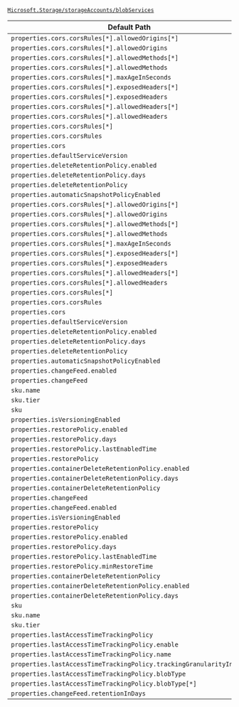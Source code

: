 [`Microsoft.Storage/storageAccounts/blobServices`](https://docs.microsoft.com/en-us/azure/templates/microsoft.storage/storageaccounts/blobservices)

| Default Path | Alias |
|---|---|
| `properties.cors.corsRules[*].allowedOrigins[*]` | `Microsoft.Storage/storageAccounts/blobServices/cors.corsRules[*].allowedOrigins[*]` |
| `properties.cors.corsRules[*].allowedOrigins` | `Microsoft.Storage/storageAccounts/blobServices/cors.corsRules[*].allowedOrigins` |
| `properties.cors.corsRules[*].allowedMethods[*]` | `Microsoft.Storage/storageAccounts/blobServices/cors.corsRules[*].allowedMethods[*]` |
| `properties.cors.corsRules[*].allowedMethods` | `Microsoft.Storage/storageAccounts/blobServices/cors.corsRules[*].allowedMethods` |
| `properties.cors.corsRules[*].maxAgeInSeconds` | `Microsoft.Storage/storageAccounts/blobServices/cors.corsRules[*].maxAgeInSeconds` |
| `properties.cors.corsRules[*].exposedHeaders[*]` | `Microsoft.Storage/storageAccounts/blobServices/cors.corsRules[*].exposedHeaders[*]` |
| `properties.cors.corsRules[*].exposedHeaders` | `Microsoft.Storage/storageAccounts/blobServices/cors.corsRules[*].exposedHeaders` |
| `properties.cors.corsRules[*].allowedHeaders[*]` | `Microsoft.Storage/storageAccounts/blobServices/cors.corsRules[*].allowedHeaders[*]` |
| `properties.cors.corsRules[*].allowedHeaders` | `Microsoft.Storage/storageAccounts/blobServices/cors.corsRules[*].allowedHeaders` |
| `properties.cors.corsRules[*]` | `Microsoft.Storage/storageAccounts/blobServices/cors.corsRules[*]` |
| `properties.cors.corsRules` | `Microsoft.Storage/storageAccounts/blobServices/cors.corsRules` |
| `properties.cors` | `Microsoft.Storage/storageAccounts/blobServices/cors` |
| `properties.defaultServiceVersion` | `Microsoft.Storage/storageAccounts/blobServices/defaultServiceVersion` |
| `properties.deleteRetentionPolicy.enabled` | `Microsoft.Storage/storageAccounts/blobServices/deleteRetentionPolicy.enabled` |
| `properties.deleteRetentionPolicy.days` | `Microsoft.Storage/storageAccounts/blobServices/deleteRetentionPolicy.days` |
| `properties.deleteRetentionPolicy` | `Microsoft.Storage/storageAccounts/blobServices/deleteRetentionPolicy` |
| `properties.automaticSnapshotPolicyEnabled` | `Microsoft.Storage/storageAccounts/blobServices/automaticSnapshotPolicyEnabled` |
| `properties.cors.corsRules[*].allowedOrigins[*]` | `Microsoft.Storage/storageAccounts/blobServices/default.cors.corsRules[*].allowedOrigins[*]` |
| `properties.cors.corsRules[*].allowedOrigins` | `Microsoft.Storage/storageAccounts/blobServices/default.cors.corsRules[*].allowedOrigins` |
| `properties.cors.corsRules[*].allowedMethods[*]` | `Microsoft.Storage/storageAccounts/blobServices/default.cors.corsRules[*].allowedMethods[*]` |
| `properties.cors.corsRules[*].allowedMethods` | `Microsoft.Storage/storageAccounts/blobServices/default.cors.corsRules[*].allowedMethods` |
| `properties.cors.corsRules[*].maxAgeInSeconds` | `Microsoft.Storage/storageAccounts/blobServices/default.cors.corsRules[*].maxAgeInSeconds` |
| `properties.cors.corsRules[*].exposedHeaders[*]` | `Microsoft.Storage/storageAccounts/blobServices/default.cors.corsRules[*].exposedHeaders[*]` |
| `properties.cors.corsRules[*].exposedHeaders` | `Microsoft.Storage/storageAccounts/blobServices/default.cors.corsRules[*].exposedHeaders` |
| `properties.cors.corsRules[*].allowedHeaders[*]` | `Microsoft.Storage/storageAccounts/blobServices/default.cors.corsRules[*].allowedHeaders[*]` |
| `properties.cors.corsRules[*].allowedHeaders` | `Microsoft.Storage/storageAccounts/blobServices/default.cors.corsRules[*].allowedHeaders` |
| `properties.cors.corsRules[*]` | `Microsoft.Storage/storageAccounts/blobServices/default.cors.corsRules[*]` |
| `properties.cors.corsRules` | `Microsoft.Storage/storageAccounts/blobServices/default.cors.corsRules` |
| `properties.cors` | `Microsoft.Storage/storageAccounts/blobServices/default.cors` |
| `properties.defaultServiceVersion` | `Microsoft.Storage/storageAccounts/blobServices/default.defaultServiceVersion` |
| `properties.deleteRetentionPolicy.enabled` | `Microsoft.Storage/storageAccounts/blobServices/default.deleteRetentionPolicy.enabled` |
| `properties.deleteRetentionPolicy.days` | `Microsoft.Storage/storageAccounts/blobServices/default.deleteRetentionPolicy.days` |
| `properties.deleteRetentionPolicy` | `Microsoft.Storage/storageAccounts/blobServices/default.deleteRetentionPolicy` |
| `properties.automaticSnapshotPolicyEnabled` | `Microsoft.Storage/storageAccounts/blobServices/default.automaticSnapshotPolicyEnabled` |
| `properties.changeFeed.enabled` | `Microsoft.Storage/storageAccounts/blobServices/default.changeFeed.enabled` |
| `properties.changeFeed` | `Microsoft.Storage/storageAccounts/blobServices/default.changeFeed` |
| `sku.name` | `Microsoft.Storage/storageAccounts/blobServices/default.sku.name` |
| `sku.tier` | `Microsoft.Storage/storageAccounts/blobServices/default.sku.tier` |
| `sku` | `Microsoft.Storage/storageAccounts/blobServices/default.sku` |
| `properties.isVersioningEnabled` | `Microsoft.Storage/storageAccounts/blobServices/default.isVersioningEnabled` |
| `properties.restorePolicy.enabled` | `Microsoft.Storage/storageAccounts/blobServices/default.restorePolicy.enabled` |
| `properties.restorePolicy.days` | `Microsoft.Storage/storageAccounts/blobServices/default.restorePolicy.days` |
| `properties.restorePolicy.lastEnabledTime` | `Microsoft.Storage/storageAccounts/blobServices/default.restorePolicy.lastEnabledTime` |
| `properties.restorePolicy` | `Microsoft.Storage/storageAccounts/blobServices/default.restorePolicy` |
| `properties.containerDeleteRetentionPolicy.enabled` | `Microsoft.Storage/storageAccounts/blobServices/default.containerDeleteRetentionPolicy.enabled` |
| `properties.containerDeleteRetentionPolicy.days` | `Microsoft.Storage/storageAccounts/blobServices/default.containerDeleteRetentionPolicy.days` |
| `properties.containerDeleteRetentionPolicy` | `Microsoft.Storage/storageAccounts/blobServices/default.containerDeleteRetentionPolicy` |
| `properties.changeFeed` | `Microsoft.Storage/storageAccounts/blobServices/changeFeed` |
| `properties.changeFeed.enabled` | `Microsoft.Storage/storageAccounts/blobServices/changeFeed.enabled` |
| `properties.isVersioningEnabled` | `Microsoft.Storage/storageAccounts/blobServices/isVersioningEnabled` |
| `properties.restorePolicy` | `Microsoft.Storage/storageAccounts/blobServices/restorePolicy` |
| `properties.restorePolicy.enabled` | `Microsoft.Storage/storageAccounts/blobServices/restorePolicy.enabled` |
| `properties.restorePolicy.days` | `Microsoft.Storage/storageAccounts/blobServices/restorePolicy.days` |
| `properties.restorePolicy.lastEnabledTime` | `Microsoft.Storage/storageAccounts/blobServices/restorePolicy.lastEnabledTime` |
| `properties.restorePolicy.minRestoreTime` | `Microsoft.Storage/storageAccounts/blobServices/restorePolicy.minRestoreTime` |
| `properties.containerDeleteRetentionPolicy` | `Microsoft.Storage/storageAccounts/blobServices/containerDeleteRetentionPolicy` |
| `properties.containerDeleteRetentionPolicy.enabled` | `Microsoft.Storage/storageAccounts/blobServices/containerDeleteRetentionPolicy.enabled` |
| `properties.containerDeleteRetentionPolicy.days` | `Microsoft.Storage/storageAccounts/blobServices/containerDeleteRetentionPolicy.days` |
| `sku` | `Microsoft.Storage/storageAccounts/blobServices/sku` |
| `sku.name` | `Microsoft.Storage/storageAccounts/blobServices/sku.name` |
| `sku.tier` | `Microsoft.Storage/storageAccounts/blobServices/sku.tier` |
| `properties.lastAccessTimeTrackingPolicy` | `Microsoft.Storage/storageAccounts/blobServices/lastAccessTimeTrackingPolicy` |
| `properties.lastAccessTimeTrackingPolicy.enable` | `Microsoft.Storage/storageAccounts/blobServices/lastAccessTimeTrackingPolicy.enable` |
| `properties.lastAccessTimeTrackingPolicy.name` | `Microsoft.Storage/storageAccounts/blobServices/lastAccessTimeTrackingPolicy.name` |
| `properties.lastAccessTimeTrackingPolicy.trackingGranularityInDays` | `Microsoft.Storage/storageAccounts/blobServices/lastAccessTimeTrackingPolicy.trackingGranularityInDays` |
| `properties.lastAccessTimeTrackingPolicy.blobType` | `Microsoft.Storage/storageAccounts/blobServices/lastAccessTimeTrackingPolicy.blobType` |
| `properties.lastAccessTimeTrackingPolicy.blobType[*]` | `Microsoft.Storage/storageAccounts/blobServices/lastAccessTimeTrackingPolicy.blobType[*]` |
| `properties.changeFeed.retentionInDays` | `Microsoft.Storage/storageAccounts/blobServices/changeFeed.retentionInDays` |

